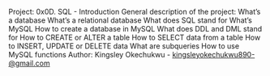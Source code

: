 Project: 0x0D. SQL - Introduction
General description of the project:
What’s a database
What’s a relational database
What does SQL stand for
What’s MySQL
How to create a database in MySQL
What does DDL and DML stand for
How to CREATE or ALTER a table
How to SELECT data from a table
How to INSERT, UPDATE or DELETE data
What are subqueries
How to use MySQL functions
Author: Kingsley Okechukwu - kingsleyokechukwu890-@gmail.com
